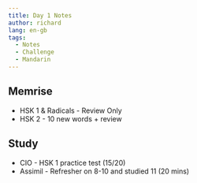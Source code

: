 ```yaml
---
title: Day 1 Notes
author: richard
lang: en-gb
tags:
  - Notes
  - Challenge
  - Mandarin
---
```


## Memrise

 * HSK 1 & Radicals - Review Only
 * HSK 2 - 10 new words + review
 
## Study
 
 * CIO - HSK 1 practice test (15/20)
 * Assimil - Refresher on 8-10 and studied 11 (20 mins)
 
